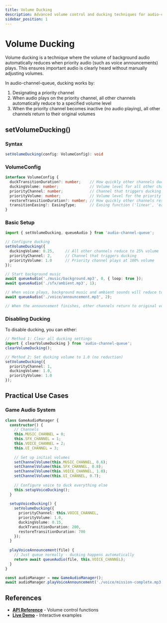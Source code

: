 ```yaml
---
title: Volume Ducking
description: Advanced volume control and ducking techniques for audio-channel-queue
sidebar_position: 1
---
```


# Volume Ducking

Volume ducking is a technique where the volume of background audio automatically reduces when priority audio (such as voice announcements) plays. This ensures important audio is clearly heard without manually adjusting volumes.

In audio-channel-queue, ducking works by:
1. Designating a priority channel
2. When audio plays on the priority channel, all other channels automatically reduce to a specified volume level
3. When the priority channel becomes inactive (no audio playing), all other channels return to their original volumes

## setVolumeDucking()

### Syntax

```typescript
setVolumeDucking(config: VolumeConfig): void
```

### VolumeConfig

```typescript
interface VolumeConfig {
  duckTransitionDuration?: number;    // How quickly other channels duck (defaults to 250ms)
  duckingVolume: number;              // Volume level for all other channels when priority channel is active (0-1)
  priorityChannel: number;            // Channel that triggers ducking
  priorityVolume: number;             // Volume level for the priority channel (0-1)
  restoreTransitionDuration?: number; // How quickly other channels restore (defaults to 250ms)
  transitionEasing?: EasingType;      // Easing function ('linear', 'ease-in', 'ease-out', 'ease-in-out' - defaults to 'ease-out')
}
```

### Basic Setup

```typescript
import { setVolumeDucking, queueAudio } from 'audio-channel-queue';

// Configure ducking
setVolumeDucking({
  duckingVolume: 0.25,     // All other channels reduce to 25% volume
  priorityChannel: 2,      // Channel that triggers ducking
  priorityVolume: 1.0      // Priority channel plays at 100% volume
});

// Start background music
await queueAudio('./music/background.mp3', 0, { loop: true });
await queueAudio('./sfx/ambient.mp3', 1);

// When voice plays, background music and ambient sounds will reduce to 25% volume
await queueAudio('./voice/announcement.mp3', 2);

// When the announcement finishes, other channels return to original volume
```

### Disabling Ducking

To disable ducking, you can either:

```typescript
// Method 1: Clear all ducking settings
import { clearVolumeDucking } from 'audio-channel-queue';
clearVolumeDucking();

// Method 2: Set ducking volume to 1.0 (no reduction)
setVolumeDucking({
  priorityChannel: 1,
  duckingVolume: 1.0,
  priorityVolume: 1.0
});
```

## Practical Use Cases

### Game Audio System

```typescript
class GameAudioManager {
  constructor() {
    // Channels
    this.MUSIC_CHANNEL = 0;
    this.SFX_CHANNEL = 1;
    this.VOICE_CHANNEL = 2;
    this.UI_CHANNEL = 3;
    
    // Set up initial volumes
    setChannelVolume(this.MUSIC_CHANNEL, 0.6);
    setChannelVolume(this.SFX_CHANNEL, 0.8);
    setChannelVolume(this.VOICE_CHANNEL, 1.0);
    setChannelVolume(this.UI_CHANNEL, 0.7);
    
    // Configure voice to duck everything else
    this.setupVoiceDucking();
  }
  
  setupVoiceDucking() {
    setVolumeDucking({
      priorityChannel: this.VOICE_CHANNEL,
      priorityVolume: 1.0,
      duckingVolume: 0.15,
      duckTransitionDuration: 200,
      restoreTransitionDuration: 700
    });
  }
  
  playVoiceAnnouncement(file) {
    // Just queue normally - ducking happens automatically
    return await queueAudio(file, this.VOICE_CHANNEL);
  }
}

const audioManager = new GameAudioManager();
await audioManager.playVoiceAnnouncement('./voice/mission-complete.mp3');
```

## References

- **[API Reference](../api-reference/volume-control)** - Volume control functions
- **[Live Demo](https://tonycarpenter21.github.io/audio-queue-demo/)** - Interactive examples 